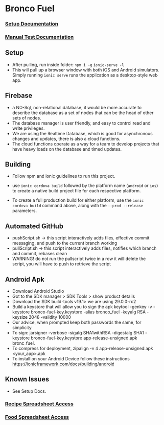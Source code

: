 # Bronco Fuel

### [Setup Documentation](https://docs.google.com/document/d/1no3_boTWDg3TmVCAs5MlSsOi85rqgbfbDmeNilEhXHI/edit?usp=sharing)

### [Manual Test Documentation](https://docs.google.com/document/d/1SEqOCs096Gtt8I0I5kdrrX61ftj3SWmi7e_63U6zKWs/edit?usp=sharing)

## Setup
- After pulling, run inside folder:
`npm i -g`
`ionic-serve -l`
- This will pull up a browser window with both iOS and Android simulators. Simply running `ionic serve` runs the application as a desktop-style web app.
## Firebase
- a NO-Sql, non-relational database, it would be more accurate to describe the database as a set of nodes that can be the head of other sets of nodes.
- The database manager is user friendly, and easy to control read and write privileges.
- We are using the Realtime Database, which is good for asynchronous changes and updates, there is also a cloud functions.
- The cloud functions operate as a way for a team to develop projects that have heavy loads on the database and timed updates.
## Building

- Follow npm and ionic guidelines to run this project. 
- use `ionic cordova build` followed by the platform name (`android` or `ios`) to create a native build project file for each respective platform.

- To create a full production build for either platform, use the `ionic cordova build` command above, along with the `--prod --release` parameters.

## Automated GitHub
   - pushScript.sh -> this script interactively adds files, effective commit messaging, and push to the current branch working
   - pullScript.sh -> this script interactively adds files, notifies which branch and commit, rebases clean
   - WARNING! do not run the pullscript twice in a row it will delete the script, you will have to push to retrieve the script

## Android Apk
   - Download Android Studio
   - Got to the SDK manager > SDK Tools > show product details
   - Download the SDK build-tools v19.1> we are using 29.0.0-rc2
   - Build a keystore that will allow you to sign the apk
      keytool -genkey -v -keystore bronco-fuel-key.keystore -alias bronco_fuel -keyalg RSA -keysize 2048 -validity 10000
   - Our advice, when prompted keep both passwords the same, for simplicity
   - To sign:
         jarsigner -verbose -sigalg SHA1withRSA -digestalg SHA1 -keystore bronco-fuel-key.keystore app-release-unsigned.apk bronc_fuel.
   - To compress for deployment, 
      zipalign -v 4 app-release-unsigned.apk <your_app>.apk
   - To install on your Android Device follow these instructions
        https://ionicframework.com/docs/building/android
        
       
## Known Issues
- See Setup Docs.

### [Recipe Spreadsheet Access](https://docs.google.com/spreadsheets/d/1Mq1VMv3s3y7RVxYli8dbiSiJllthyyfrsqME3C-3eAw/edit?usp=sharing)

### [Food Spreadsheet Access](https://docs.google.com/spreadsheets/d/1YYhiSgtEh3QdEvazxbTcN9OujIMVK6KiGh8KfM7eUZY/edit?usp=sharing)

